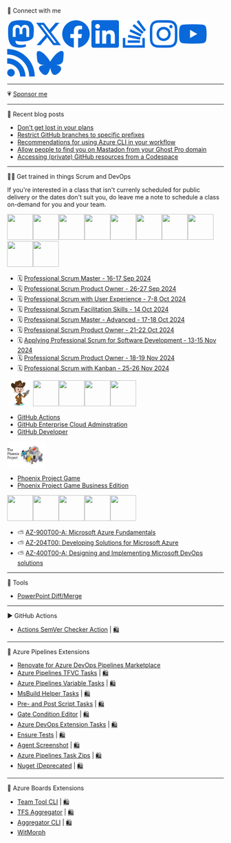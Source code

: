 🔗 Connect with me
<!--<a rel="me" href="https://hachyderm.io/@jessehouwing">Mastodon</a>-->
[![Mastadon](./img/light/mastadon.svg#|width=60px&height=60px)](https://hachyderm.io/@jessehouwing)[![twitter](./img/light/twitter.svg#|width=60px&height=60px)](https://twitter.com/jessehouwing)[![facebook](./img/light/facebook.svg#|width=60px&height=60px)](https://www.facebook.com/jessehouwing) 
[![linkedin](./img/light/linkedin.svg#|width=60px&height=60px)](https://www.linkedin.com/in/jessehouwing) 
[![stackoverflow](./img/light/stackoverflow.svg#|width=60px&height=60px)](https://stackoverflow.com/users/736079/jessehouwing) 
[![instagram](./img/light/instagram.svg#|width=60px&height=60px)](https://www.instagram.com/jesse.houwing/) 
[![youtube](./img/light/youtube.svg#|width=60px&height=60px)](https://www.youtube.com/c/JesseHouwing/) 
[![rss](./img/light/rss.svg#|width=60px&height=60px)](https://jessehouwing.net/)
[![bluesky](./img/light/bsky.svg#|width=60px&height=60px)](https://bsky.app/profile/jessehouwing.net)

<hr />

💗 [Sponsor me](https://github.com/sponsors/jessehouwing/)

<hr />

📒 Recent blog posts
<!-- BLOG-POST-LIST:START -->
- [Don&#39;t get lost in your plans](https://jessehouwing.net/github-projects-dont-get-lost-in-your-plans/)
- [Restrict GitHub branches to specific prefixes](https://jessehouwing.net/restrict-github-branches-to-specific-prefixes/)
- [Recommendations for using Azure CLI in your workflow](https://jessehouwing.net/recommendations-for-using-azure-cli-in-your-workflow/)
- [Allow people to find you on Mastadon from your Ghost Pro domain](https://jessehouwing.net/allow-people-to-find-you-on-mastadon-from-your-ghost-pro-domain/)
- [Accessing &lpar;private&rpar; GitHub resources from a Codespace](https://jessehouwing.net/github-codespaces-access-additional-resources/)
<!-- BLOG-POST-LIST:END -->

<hr/>

👨‍💻 Get trained in things Scrum and DevOps

If you're interested in a class that isn't currenly scheduled for public delivery or the dates don't suit you, do leave me a note to schedule a class on-demand for you and your team.

<img height="60" width="60" src="https://images.credly.com/size/340x340/images/41d567f7-f570-49aa-bb6d-8d8b328c2b61/image.png"><img height="60" width="60" src="https://images.credly.com/size/340x340/images/d2298e82-b671-434a-876b-21a0ebc3af0e/image.png"><img height="60" width="60" src="https://images.credly.com/size/340x340/images/a2790314-008a-4c3d-9553-f5e84eb359ba/image.png"><img height="60" width="60" src="https://images.credly.com/size/340x340/images/d90cc9bc-3e9a-49b2-ac09-7930db400e32/image.png"><img height="60" width="60" src="https://images.credly.com/size/340x340/images/591762c5-fae7-49c6-b326-e1756979928d/image.png"><img height="60" width="60" src="https://images.credly.com/size/340x340/images/0a8590ce-08e2-493f-b45a-e2c9ee8c848c/image.png"><img height="60" width="60" src="https://images.credly.com/size/340x340/images/78c2bf96-9468-40ac-aee7-3eac9d79a6d5/image.png"><img height="60" width="60" src="https://images.credly.com/size/340x340/images/253d8e52-e0bb-4806-87f8-b46784afea51/image.png"><img height="60" width="60" src="https://images.credly.com/size/340x340/images/ab5a94a3-3d62-4d02-a3c8-7a72524f4d12/image.png"><img height="60" width="60" src="https://images.credly.com/size/340x340/images/d9b27ef8-c252-4a4b-b4dc-546162a555f7/image.png">

<!-- SCRUM-CLASS-LIST:START -->
 - 🗓️ [Professional Scrum Master - 16-17 Sep 2024](https://scrum.org/courses/professional-scrum-master-hilversum-netherlands-2024-09-16-76001)
 - 🗓️ [Professional Scrum Product Owner - 26-27 Sep 2024](https://scrum.org/courses/professional-scrum-product-owner-hilversum-netherlands-2024-09-26-83428)
 - 🗓️ [Professional Scrum with User Experience - 7-8 Oct 2024](https://scrum.org/courses/professional-scrum-user-experience-hilversum-netherlands-2024-10-07-76032)
 - 🗓️ [Professional Scrum Facilitation Skills - 14 Oct 2024](https://scrum.org/courses/professional-scrum-facilitation-skills-amsterdam-netherlands-2024-10-14-76288)
 - 🗓️ [Professional Scrum Master - Advanced - 17-18 Oct 2024](https://scrum.org/courses/professional-scrum-master-advanced-2024-10-17-76055)
 - 🗓️ [Professional Scrum Product Owner - 21-22 Oct 2024](https://scrum.org/courses/professional-scrum-product-owner-berlin-germany-2024-10-21-82060)
 - 🗓️ [Applying Professional Scrum for Software Development - 13-15 Nov 2024](https://scrum.org/courses/applying-professional-scrum-software-development-hilversum-netherlands-2024-11-13-76058)
 - 🗓️ [Professional Scrum Product Owner - 18-19 Nov 2024](https://scrum.org/courses/professional-scrum-product-owner-2024-11-18-76094)
 - 🗓️ [Professional Scrum with Kanban - 25-26 Nov 2024](https://scrum.org/courses/professional-scrum-kanban-hilversum-netherlands-2024-11-25-76293)
<!-- SCRUM-CLASS-LIST:END -->

<img height="60" width="60" src="./img/github-mona-jesse.png"><img height="60" width="60" src="https://images.credly.com/size/340x340/images/024d0122-724d-4c5a-bd83-cfe3c4b7a073/image.png"><img height="60" width="60" src="https://images.credly.com/size/340x340/images/89efc3e7-842b-4790-b09b-9ea5efc71ec3/image.png"><img height="60" width="60" src="https://images.credly.com/size/340x340/images/34880f37-8ec8-4542-a78a-73ba6647208e/image.png"><img height="60" width="60" src="https://images.credly.com/size/340x340/images/c9ed294b-f8ac-48fa-a8c3-96dab1f110f2/image.png">

- [GitHub Actions](https://github.com/services/actions-training)
- [GitHub Enterprise Cloud Adminstration](https://github.com/services/admin-training-github-enterprise-cloud)
- [GitHub Developer](https://github.com/services/github-for-developers-training)

<img height="60" width="90" src="./img/Phoenix Project Game.png">

- [Phoenix Project Game](https://xebia.com/academy/en/training/phoenix-project-game)
- [Phoenix Project Game Business Edition](https://xebia.com/academy/en/training/the-phoenix-project)


<img height="60" width="60" src="https://images.credly.com/size/340x340/images/5c687ffb-7ab6-4fd5-bf8c-14f0178acd21/image.png"><img height="60" width="60" src="https://images.credly.com/size/340x340/images/fd6bb2af-2f05-4d9b-a23e-39f8e309a82d/image.png"><img height="60" width="60" src="https://images.credly.com/size/340x340/images/be8fcaeb-c769-4858-b567-ffaaa73ce8cf/image.png"><img height="60" width="60" src="https://images.credly.com/size/680x680/images/63316b60-f62d-4e51-aacc-c23cb850089c/azure-developer-associate-600x600.png"><img height="60" width="60" src="https://images.credly.com/size/680x680/images/c3ab66f8-5d59-4afa-a6c2-0ba30a1989ca/CERT-Expert-DevOps-Engineer-600x600.png">

- ⛅ [AZ-900T00-A: Microsoft Azure Fundamentals](https://xebia.com/academy/en/training/certified-azure-foundation)
- ⛅ [AZ-204T00: Developing Solutions for Microsoft Azure](https://xebia.com/academy/en/training/certified-azure-developer)
- ⛅ [AZ-400T00-A: Designing and Implementing Microsoft DevOps solutions](https://xebia.com/academy/en/training/microsoft-azure-devops-engineer)

<hr />

🤖 Tools

 * [PowerPoint Diff/Merge](https://github.com/jessehouwing/ppt-diffmerge) 

<hr />

▶️ GitHub Actions

* [Actions SemVer Checker Action](https://github.com/jessehouwing/actions-semver-checker) | [🛍️](https://github.com/marketplace/actions/actions-semver-checker)

<hr />

🚀 Azure Pipelines Extensions

 * [Renovate for Azure DevOps Pipelines Marketplace](https://github.com/jessehouwing/renovate-azure-devops-marketplace)
 * [Azure Pipelines TFVC Tasks](https://github.com/jessehouwing/azure-pipelines-tfvc-tasks) | [🛍️](https://marketplace.visualstudio.com/items?itemName=jessehouwing.jessehouwing-vsts-tfvc-tasks)
 * [Azure Pipelines Variable Tasks](https://github.com/jessehouwing/azure-pipelines-variable-tasks) | [🛍️](https://marketplace.visualstudio.com/items?itemName=jessehouwing.jessehouwing-vsts-variable-tasks)
 * [MsBuild Helper Tasks](https://github.com/jessehouwing/azure-pipelines-msbuild-helper-task) | [🛍️](https://github.com/jessehouwing/azure-pipelines-msbuild-helper-task)
 * [Pre- and Post Script Tasks](https://github.com/jessehouwing/azure-pipelines-tasks-zips) | [🛍️](https://marketplace.visualstudio.com/items?itemName=jessehouwing.pre-post-tasks)
 * [Gate Condition Editor](https://github.com/jessehouwing/azure-pipelines-gate-condition-editor) | [🛍️](https://marketplace.visualstudio.com/items?itemName=jessehouwing.gate-condition-editor)
 * [Azure DevOps Extension Tasks](https://github.com/microsoft/azure-devops-extension-tasks) | [🛍️](https://marketplace.visualstudio.com/items?itemName=ms-devlabs.vsts-developer-tools-build-tasks)
 * [Ensure Tests](https://github.com/jessehouwing/azure-pipelines-gate-condition-editor) | [🛍️](https://marketplace.visualstudio.com/items?itemName=jessehouwing.vsts-ensure-tests-tasks)
 * [Agent Screenshot](https://github.com/jessehouwing/azure-pipelines-agent-screenshot) | [🛍️](https://marketplace.visualstudio.com/items?itemName=jessehouwing.agent-screenshot)
 * [Azure Pipelines Task Zips](https://github.com/jessehouwing/azure-pipelines-tasks-zips) | [🛍️](https://github.com/jessehouwing/azure-pipelines-tasks-zips#extension)
 * [Nuget (Deprecated](https://github.com/jessehouwing/azure-pipelines-tasks-zips) | [🛍️](https://marketplace.visualstudio.com/items?itemName=jessehouwing.nuget-deprecated)
 
<hr />

📅 Azure Boards Extensions

 * [Team Tool CLI](https://github.com/jessehouwing/azure-boards-team-tools) | [🛍️](https://marketplace.visualstudio.com/items?itemName=jessehouwing.azure-boards-teams-tool)
 * [TFS Aggregator](https://github.com/tfsaggregator/tfsaggregator) | [🛍️](https://marketplace.visualstudio.com/items?itemName=tfsaggregatorteam.tfs-aggregator-server-plugin) 
 * [Aggregator CLI](https://github.com/tfsaggregator/aggregator-cli) | [🛍️](https://marketplace.visualstudio.com/items?itemName=tfsaggregatorteam.aggregator-cli) 
 * [WitMorph](https://github.com/jessehouwing/WitMorph)
